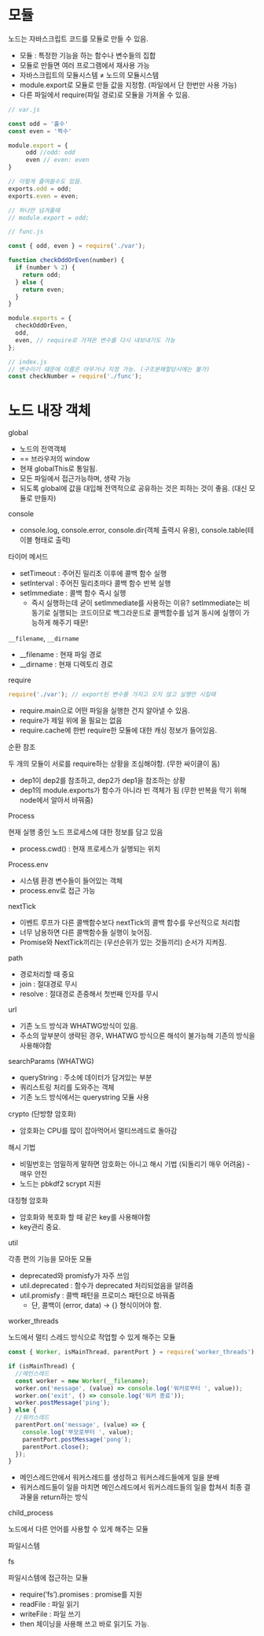 # 모듈

노드는 자바스크립트 코드를 모듈로 만들 수 있음.

- 모듈 : 특정한 기능을 하는 함수나 변수들의 집합
- 모듈로 만들면 여러 프로그램에서 재사용 가능
- 자바스크립트의 모듈시스템 ≠ 노드의 모듈시스템
- module.export로 모듈로 만들 값을 지정함. (파일에서 단 한번만 사용 가능)
- 다른 파일에서 require(파일 경로)로 모듈을 가져올 수 있음.

```js
// var.js

const odd = '홀수'
const even = '짝수'

module.export = {
	 odd //odd: odd
	 even // even: even
}

// 이렇게 줄여쓸수도 있음.
exports.odd = odd;
exports.even = even;

// 하나만 넘겨줄때
// module.export = odd;

```

```js
// func.js

const { odd, even } = require('./var');

function checkOddOrEven(number) {
  if (number % 2) {
    return odd;
  } else {
    return even;
  }
}

module.exports = {
  checkOddOrEven,
  odd,
  even, // require로 가져온 변수를 다시 내보내기도 가능
};
```

```js
// index.js
// 변수이기 때문에 이름은 아무거나 지정 가능. (구조분해할당시에는 불가)
const checkNumber = require('./func');
```

# 노드 내장 객체

global

- 노드의 전역객체
- == 브라우저의 window
- 현재 globalThis로 통일됨.
- 모든 파일에서 접근가능하며, 생략 가능
- 되도록 global에 값을 대입해 전역적으로 공유하는 것은 피하는 것이 좋음. (대신 모듈로 만들자)

console

- console.log, console.error, console.dir(객체 출력시 유용), console.table(테이블 형태로 출력)

타이머 메서드

- setTimeout : 주어진 밀리초 이후에 콜백 함수 실행
- setInterval : 주어진 밀리초마다 콜백 함수 반복 실행
- setImmediate : 콜백 함수 즉시 실행
  - 즉시 실행하는데 굳이 setImmediate를 사용하는 이유? setImmediate는 비동기로 실행되는 코드이므로 백그라운드로 콜백함수를 넘겨 동시에 실행이 가능하게 해주기 때문!

`__filename`, `__dirname`

- \_\_filename : 현재 파일 경로
- \_\_dirname : 현재 디렉토리 경로

require

```js
require('./var'); // export된 변수를 가지고 오지 않고 실행만 시킬때
```

- require.main으로 어떤 파일을 실행한 건지 알아낼 수 있음.
- require가 제일 위에 올 필요는 없음
- require.cache에 한번 require한 모듈에 대한 캐싱 정보가 들어있음.

순환 참조

두 개의 모듈이 서로를 require하는 상황을 조심해야함. (무한 싸이클이 돔)

- dep1이 dep2를 참조하고, dep2가 dep1을 참조하는 상황
- dep1의 module.exports가 함수가 아니라 빈 객체가 됨 (무한 반복을 막기 위해 node에서 알아서 바꿔줌)

Process

현재 실행 중인 노드 프로세스에 대한 정보를 담고 있음

- process.cwd() : 현재 프로세스가 실행되는 위치

Process.env

- 시스템 환경 변수들이 들어있는 객체
- process.env로 접근 가능

nextTick

- 이벤트 루프가 다른 콜백함수보다 nextTick의 콜백 함수를 우선적으로 처리함
- 너무 남용하면 다른 콜백함수들 실행이 늦어짐.
- Promise와 NextTick끼리는 (우선순위가 있는 것들끼리) 순서가 지켜짐.

path

- 경로처리할 때 중요
- join : 절대경로 무시
- resolve : 절대경로 존중해서 첫번째 인자를 무시

url

- 기존 노드 방식과 WHATWG방식이 있음.
- 주소의 앞부분이 생략된 경우, WHATWG 방식으론 해석이 불가능해 기존의 방식을 사용해야함

searchParams (WHATWG)

- queryString : 주소에 데이터가 담겨있는 부분
- 쿼리스트링 처리를 도와주는 객체
- 기존 노드 방식에서는 querystring 모듈 사용

crypto (단방향 암호화)

- 암호화는 CPU를 많이 잡아먹어서 멀티쓰레드로 돌아감

해시 기법

- 비밀번호는 엄밀하게 말하면 암호화는 아니고 해시 기법 (되돌리기 매우 어려움) - 매우 안전
- 노드는 pbkdf2 scrypt 지원

대칭형 암호화

- 암호화와 복호화 할 때 같은 key를 사용해야함
- key관리 중요.

util

각종 편의 기능을 모아둔 모듈

- deprecated와 promisfy가 자주 쓰임
- util.deprecated : 함수가 deprecated 처리되었음을 알려줌
- util.promisfy : 콜백 패턴을 프로미스 패턴으로 바꿔줌
  - 단, 콜백이 (error, data) → {} 형식이어야 함.

worker_threads

노드에서 멀티 스레드 방식으로 작업할 수 있게 해주는 모듈

```js
const { Worker, isMainThread, parentPort } = require('worker_threads');

if (isMainThread) {
  //메인스레드
  const worker = new Worker(__filename);
  worker.on('message', (value) => console.log('워커로부터 ', value));
  worker.on('exit', () => console.log('워커 종료'));
  worker.postMessage('ping');
} else {
  //워커스레드
  parentPort.on('message', (value) => {
    console.log('부모로부터 ', value);
    parentPort.postMessage('pong');
    parentPort.close();
  });
}
```

- 메인스레드안에서 워커스레드를 생성하고 워커스레드들에게 일을 분배
- 워커스레드들이 일을 마치면 메인스레드에서 워커스레드들의 일을 합쳐서 최종 결과물을 return하는 방식

child_process

노드에서 다른 언어를 사용할 수 있게 해주는 모듈

파일시스템

fs

파일시스템에 접근하는 모듈

- require(’fs’).promises : promise를 지원
- readFile : 파일 읽기
- writeFile : 파일 쓰기
- then 체이닝을 사용해 쓰고 바로 읽기도 가능.
